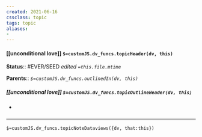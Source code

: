 ```yaml
---
created: 2021-06-16
cssclass: topic
tags: topic
aliases:
- 
---
```


#### [[unconditional love]] `$=customJS.dv_funcs.topicHeader(dv, this)`


**Status**:: #EVER/SEED
*edited `=this.file.mtime`*

**Parents**:: 
*`$=customJS.dv_funcs.outlinedIn(dv, this)`*

##### [[unconditional love]] `$=customJS.dv_funcs.topicOutlineHeader(dv, this)`

- 

### <hr class="dataviews"/>
`$=customJS.dv_funcs.topicNoteDataviews({dv, that:this})`